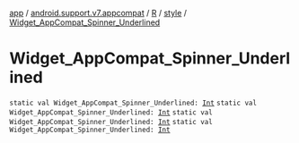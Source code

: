 [app](../../../index.md) / [android.support.v7.appcompat](../../index.md) / [R](../index.md) / [style](index.md) / [Widget_AppCompat_Spinner_Underlined](.)

# Widget_AppCompat_Spinner_Underlined

`static val Widget_AppCompat_Spinner_Underlined: `[`Int`](https://kotlinlang.org/api/latest/jvm/stdlib/kotlin/-int/index.html)
`static val Widget_AppCompat_Spinner_Underlined: `[`Int`](https://kotlinlang.org/api/latest/jvm/stdlib/kotlin/-int/index.html)
`static val Widget_AppCompat_Spinner_Underlined: `[`Int`](https://kotlinlang.org/api/latest/jvm/stdlib/kotlin/-int/index.html)
`static val Widget_AppCompat_Spinner_Underlined: `[`Int`](https://kotlinlang.org/api/latest/jvm/stdlib/kotlin/-int/index.html)